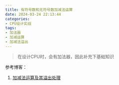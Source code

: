 ```yaml
---
title: 有符号数和无符号数加减法运算
date: 2024-03-24 22:13:44
categories:
- CPU设计实战
tags:
- 加法器
- 加减运算
- 加减法溢出
---
```


> 在设计CPU时，会有加法器，因此补充下基础知识





参考博客：

1. [加减法运算及其溢出处理](https://blog.csdn.net/weixin_51760209/article/details/124065520)
